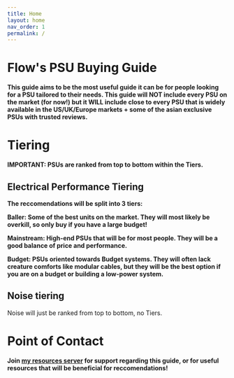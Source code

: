 ```yaml
---
title: Home
layout: home
nav_order: 1
permalink: /
---
```



# Flow's PSU Buying Guide


**This guide aims to be the most useful guide it can be for people looking for a PSU tailored to their needs. This guide will NOT include every PSU on the market (for now!) but it WILL include close to every PSU that is widely available in the US/UK/Europe markets + some of the asian exclusive PSUs with trusted reviews.**

# Tiering

**IMPORTANT: PSUs are ranked from top to bottom within the Tiers.**

## Electrical Performance Tiering

**The reccomendations will be split into 3 tiers:**

**Baller: Some of the best units on the market. They will most likely be overkill, so only buy if you have a large budget!**

**Mainstream: High-end PSUs that will be for most people. They will be a good balance of price and performance.**

**Budget: PSUs oriented towards Budget systems. They will often lack creature comforts like modular cables, but they will be the best option if you are on a budget or building a low-power system.**

## Noise tiering

Noise will just be ranked from top to bottom, no Tiers.

# Point of Contact 

**Join [my resources server](https://discord.gg/UKEQrdUbX5) for support regarding this guide, or for useful resources that will be beneficial for reccomendations!**

